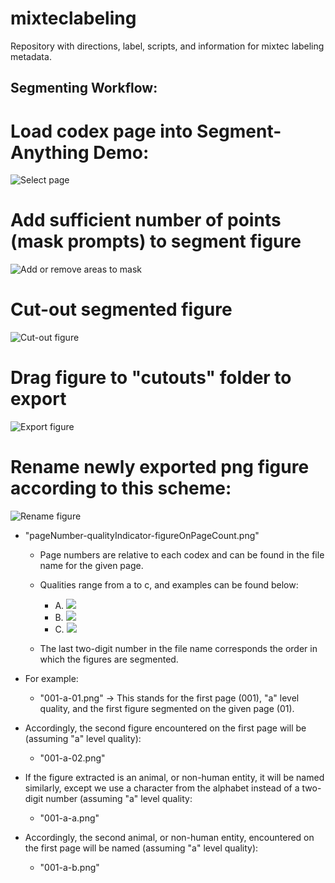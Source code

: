 # mixteclabeling
Repository with directions, label, scripts, and information for mixtec labeling metadata.

## Segmenting Workflow:

# Load codex page into Segment-Anything Demo:

![Select page](tutorial_images/1_select_page.png)

# Add sufficient number of points (mask prompts) to segment figure
![Add or remove areas to mask](tutorial_images/2_add_masks.png)

# Cut-out segmented figure 
![Cut-out figure](tutorial_images/3_cutout_figure.png)

# Drag figure to "cutouts" folder to export
![Export figure](tutorial_images/4_drag_figure_cutouts.png)

# Rename newly exported png figure according to this scheme:
![Rename figure](tutorial_images/5_rename_figure.png)

* "pageNumber-qualityIndicator-figureOnPageCount.png"

	* Page numbers are relative to each codex and can be found in the file name for the given page. 

	* Qualities range from a to c, and examples can be found below:
		* A. ![](tutorial_images/a_example.png)
		* B. ![](tutorial_images/b_example.png)
		* C. ![](tutorial_images/c_example.png)

	* The last two-digit number in the file name corresponds the order in which the figures are segmented. 

* For example:

	* "001-a-01.png" -> This stands for the first page (001), "a" level quality, and the first figure segmented on the given page (01).

* Accordingly, the second figure encountered on the first page will be (assuming "a" level quality): 
	* "001-a-02.png"

* If the figure extracted is an animal, or non-human entity, it will be named similarly, except we use a character from the alphabet instead of a two-digit number (assuming "a" level quality:

	* "001-a-a.png"

* Accordingly, the second animal, or non-human entity, encountered on the first page will be named (assuming "a" level quality):

	* "001-a-b.png"

